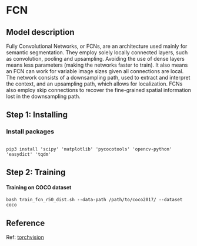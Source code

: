 # FCN

## Model description

Fully Convolutional Networks, or FCNs, are an architecture used mainly for semantic segmentation.
They employ solely locally connected layers, such as convolution, pooling and upsampling. 
Avoiding the use of dense layers means less parameters (making the networks faster to train).
It also means an FCN can work for variable image sizes given all connections are local.
The network consists of a downsampling path, used to extract and interpret the context, and an upsampling path, which allows for localization.
FCNs also employ skip connections to recover the fine-grained spatial information lost in the downsampling path.

## Step 1: Installing

### Install packages

```shell

pip3 install 'scipy' 'matplotlib' 'pycocotools' 'opencv-python' 'easydict' 'tqdm'

```

## Step 2: Training

#### Training on COCO dataset

```shell
bash train_fcn_r50_dist.sh --data-path /path/to/coco2017/ --dataset coco
```

## Reference

Ref: [torchvision](../../torchvision/pytorch/README.md)
